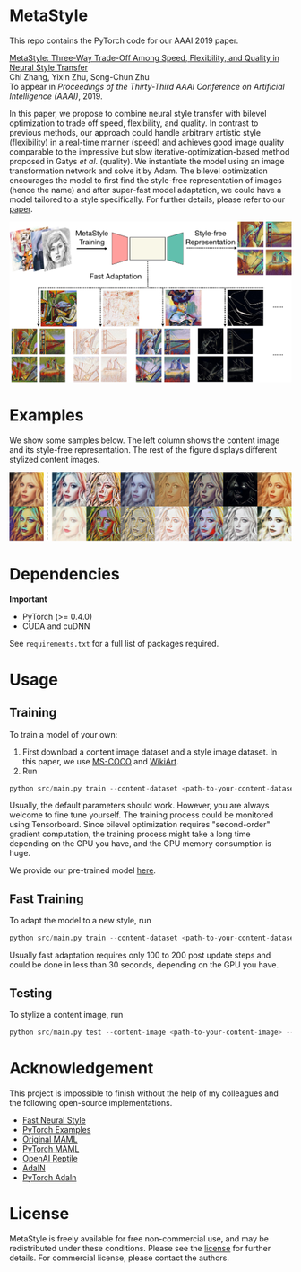 # MetaStyle

This repo contains the PyTorch code for our AAAI 2019 paper.  

[MetaStyle: Three-Way Trade-Off Among Speed, Flexibility, and Quality in Neural Style Transfer](http://wellyzhang.github.io/attach/aaai19zhang.pdf)  
Chi Zhang, Yixin Zhu, Song-Chun Zhu  
To appear in *Proceedings of the Thirty-Third AAAI Conference on Artificial Intelligence (AAAI)*, 2019.  

In this paper, we propose to combine neural style transfer with bilevel optimization to trade off speed, flexibility, and quality. In contrast to previous methods, our approach could handle arbitrary artistic style (flexibility) in a real-time manner (speed) and achieves good image quality comparable to the impressive but slow iterative-optimization-based method proposed in Gatys *et al*. (quality). We instantiate the model using an image transformation network and solve it by Adam. The bilevel optimization encourages the model to first find the style-free representation of images (hence the name) and after super-fast model adaptation, we could have a model tailored to a style specifically. For further details, please refer to our [paper](http://wellyzhang.github.io/attach/aaai19zhang.pdf). 

![framework](./images/readme/procedure.png)

# Examples

We show some samples below. The left column shows the content image and its style-free representation. The rest of the figure displays different stylized content images.

![examples](./images/readme/prologue.png)

# Dependencies

**Important**
* PyTorch (>= 0.4.0)
* CUDA and cuDNN

See ```requirements.txt``` for a full list of packages required.

# Usage

## Training

To train a model of your own:

1. First download a content image dataset and a style image dataset. In this paper, we use [MS-COCO](http://cocodataset.org/#download) and [WikiArt](https://www.kaggle.com/c/painter-by-numbers). 
2. Run
```Python
python src/main.py train --content-dataset <path-to-your-content-dataset> --style-dataset <path-to-your-style-dataset> --cuda 1
```

Usually, the default parameters should work. However, you are always welcome to fine tune yourself. The training process could be monitored using Tensorboard. Since bilevel optimization requires "second-order" gradient computation, the training process might take a long time depending on the GPU you have, and the GPU memory consumption is huge. 

We provide our pre-trained model [here](https://drive.google.com/file/d/1QuO8PAi5AFHt4gFU2f2uyoI7oyUbFtmV/view?usp=sharing).

## Fast Training

To adapt the model to a new style, run
```Python
python src/main.py train --content-dataset <path-to-your-content-dataset> --style-image <path-to-your-style-image> --model <path-to-your-trained-model> --cuda 1
```

Usually fast adaptation requires only 100 to 200 post update steps and could be done in less than 30 seconds, depending on the GPU you have.

## Testing

To stylize a content image, run
```python
python src/main.py test --content-image <path-to-your-content-image> --output-image <path-to-your-output-image> --model <path-to-your-trained-model> --cuda 1
```

# Acknowledgement

This project is impossible to finish without the help of my colleagues and the following open-source implementations. 

* [Fast Neural Style](https://github.com/jcjohnson/fast-neural-style)
* [PyTorch Examples](https://github.com/pytorch/examples/tree/master/fast_neural_style)
* [Original MAML](https://github.com/cbfinn/maml)
* [PyTorch MAML](https://github.com/katerakelly/pytorch-maml)
* [OpenAI Reptile](https://blog.openai.com/reptile/)
* [AdaIN](https://github.com/xunhuang1995/AdaIN-style)
* [PyTorch AdaIn](https://github.com/naoto0804/pytorch-AdaIN)

# License

MetaStyle is freely available for free non-commercial use, and may be redistributed under these conditions. Please see the [license](./LICENSE) for further details. For commercial license, please contact the authors.
